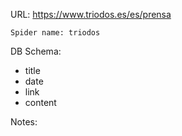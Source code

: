 URL: https://www.triodos.es/es/prensa

    Spider name: triodos

DB Schema:
- title
- date
- link
- content

Notes: